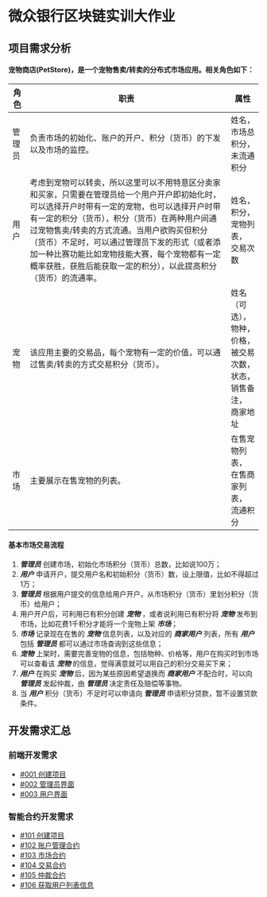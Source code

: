 # 微众银行区块链实训大作业

## 项目需求分析
#### 宠物商店(PetStore)，是一个宠物售卖/转卖的分布式市场应用。相关角色如下：
|角色|职责|属性|
|-|-|-|
|管理员|负责市场的初始化、账户的开户、积分（货币）的下发以及市场的监控。|姓名，<br/>市场总积分，<br/>未流通积分|
|用户|考虑到宠物可以转卖，所以这里可以不用特意区分卖家和买家，只需要在管理员给一个用户开户即初始化时，可以选择开户时带有一定的宠物，也可以选择开户时带有一定的积分（货币），积分（货币）在两种用户间通过宠物售卖/转卖的方式流通。当用户欲购买但积分（货币）不足时，可以通过管理员下发的形式（或者添加一种比赛功能比如宠物技能大赛，每个宠物都有一定概率获胜，获胜后能获取一定的积分），以此提高积分（货币）的流通率。|姓名，<br/>积分，<br/>宠物列表，<br/>交易次数<br/>|
|宠物|该应用主要的交易品，每个宠物有一定的价值，可以通过售卖/转卖的方式交易积分（货币）。|姓名（可选），<br/>物种，<br/>价格，<br/>被交易次数，<br/>状态，<br/>销售备注，<br/>商家地址|
|市场|主要展示在售宠物的列表。|在售宠物列表，<br/>在售商家列表，<br/>流通积分|
#### 基本市场交易流程
1. ***管理员*** 创建市场，初始化市场积分（货币）总数，比如说100万；
2. ***用户*** 申请开户，提交用户名和初始积分（货币）数，设上限值，比如不得超过1万；
3. ***管理员*** 根据用户提交的信息给用户开户，从市场积分（货币）里划分积分（货币）给用户；
4. 用户开户后，可利用已有积分创建 ***宠物*** ，或者说利用已有积分将 ***宠物*** 发布到市场，比如花费1千积分才能将一个宠物上架 ***市场***；
5. ***市场*** 记录现在在售的 ***宠物*** 信息列表，以及对应的 ***商家用户*** 列表，所有 ***用户*** 包括 ***管理员*** 都可以通过市场查询到这些信息；
6. ***宠物*** 上架时，需要完善宠物的信息，包括物种、价格等，用户在购买时到市场可以查看该 ***宠物*** 的信息，觉得满意就可以用自己的积分交易买下来；
7. ***用户*** 在购买 ***宠物*** 后，因为某些原因希望退换而 ***商家用户*** 不配合时，可以向 ***管理员*** 发起仲裁，由 ***管理员*** 决定责任及赔偿等事物。
8. 当 ***用户*** 积分（货币）不足时可以申请向 ***管理员*** 申请积分贷款，暂不设置贷款条件。

## 开发需求汇总

### 前端开发需求
- [#001 创建项目](./WebRequirements/001%20创建项目.md)
- [#002 管理员界面](./WebRequirements/002%20管理员界面.md)
- [#003 用户界面](./WebRequirements/003%20用户界面.md)

### 智能合约开发需求
- [#101 创建项目](./ServerRequirements/101%20创建项目.md)
- [#102 账户管理合约](./ServerRequirements/102%20账户管理合约.md)
- [#103 市场合约](./ServerRequirements/103%20市场合约.md)
- [#104 交易合约](./ServerRequirements/104%20交易合约.md)
- [#105 仲裁合约](./ServerRequirements/105%20仲裁合约.md)
- [#106 获取用户列表信息](./ServerRequirements/106%20获取用户列表信息.md)
